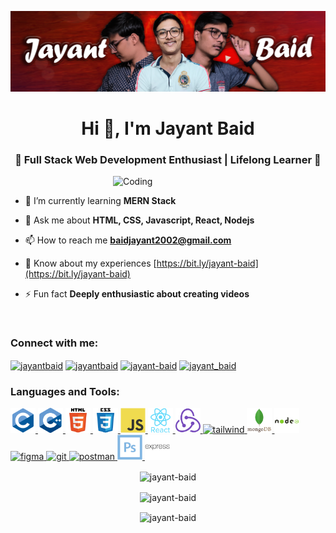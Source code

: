[![MasterHead](https://github.com/jayant-baid/jayant-baid/blob/main/yt%20banner.png)](https://github.com/jayant-baid)

<h1 align="center">Hi 👋, I'm Jayant Baid</h1>
<h3 align="center">🚀 Full Stack Web Development Enthusiast | Lifelong Learner 🌱</h3>

<img align="right" alt="Coding" width="340" src="https://i.pinimg.com/originals/e8/f4/53/e8f453469a3ec97ecd354df465d73913.gif">

<br>
  
- 🌱 I’m currently learning **MERN Stack**

- 💬 Ask me about **HTML, CSS, Javascript, React, Nodejs**

- 📫 How to reach me **baidjayant2002@gmail.com**

- 📄 Know about my experiences [https://bit.ly/jayant-baid](https://bit.ly/jayant-baid)

- ⚡ Fun fact **Deeply enthusiastic about creating videos**

<br>

<h3 align="left">Connect with me:</h3>
<p align="left">
<a href="https://linkedin.com/in/jayantbaid" target="blank"><img align="center" src="https://raw.githubusercontent.com/rahuldkjain/github-profile-readme-generator/master/src/images/icons/Social/linked-in-alt.svg" alt="jayantbaid" height="30" width="40" /></a>
<a href="https://www.youtube.com/@jayantbaid" target="blank"><img align="center" src="https://raw.githubusercontent.com/rahuldkjain/github-profile-readme-generator/master/src/images/icons/Social/youtube.svg" alt="jayantbaid" height="30" width="40" /></a>
<a href="https://www.leetcode.com/jayant-baid" target="blank"><img align="center" src="https://raw.githubusercontent.com/rahuldkjain/github-profile-readme-generator/master/src/images/icons/Social/leet-code.svg" alt="jayant-baid" height="30" width="40" /></a>
<a href="https://auth.geeksforgeeks.org/user/jayant_baid" target="blank"><img align="center" src="https://raw.githubusercontent.com/rahuldkjain/github-profile-readme-generator/master/src/images/icons/Social/geeks-for-geeks.svg" alt="jayant_baid" height="30" width="40" /></a>
</p>

<h3 align="left">Languages and Tools:</h3>
<p align="left"><a href="https://www.cprogramming.com/" target="_blank" rel="noreferrer"> <img src="https://raw.githubusercontent.com/devicons/devicon/master/icons/c/c-original.svg" alt="c" width="40" height="40"/> </a> <a href="https://www.w3schools.com/cpp/" target="_blank" rel="noreferrer"> <img src="https://raw.githubusercontent.com/devicons/devicon/master/icons/cplusplus/cplusplus-original.svg" alt="cplusplus" width="40" height="40"/> </a> <a href="https://www.w3.org/html/" target="_blank" rel="noreferrer"> <img src="https://raw.githubusercontent.com/devicons/devicon/master/icons/html5/html5-original-wordmark.svg" alt="html5" width="40" height="40"/> </a>  <a href="https://www.w3schools.com/css/" target="_blank" rel="noreferrer"> <img src="https://raw.githubusercontent.com/devicons/devicon/master/icons/css3/css3-original-wordmark.svg" alt="css3" width="40" height="40"/> </a>  <a href="https://developer.mozilla.org/en-US/docs/Web/JavaScript" target="_blank" rel="noreferrer"> <img src="https://raw.githubusercontent.com/devicons/devicon/master/icons/javascript/javascript-original.svg" alt="javascript" width="40" height="40"/> </a> <a href="https://reactjs.org/" target="_blank" rel="noreferrer"> <img src="https://raw.githubusercontent.com/devicons/devicon/master/icons/react/react-original-wordmark.svg" alt="react" width="40" height="40"/> </a> <a href="https://redux.js.org" target="_blank" rel="noreferrer"> <img src="https://raw.githubusercontent.com/devicons/devicon/master/icons/redux/redux-original.svg" alt="redux" width="40" height="40"/> </a> <a href="https://tailwindcss.com/" target="_blank" rel="noreferrer"> <img src="https://www.vectorlogo.zone/logos/tailwindcss/tailwindcss-icon.svg" alt="tailwind" width="40" height="40"/> </a> <a href="https://www.mongodb.com/" target="_blank" rel="noreferrer"> <img src="https://raw.githubusercontent.com/devicons/devicon/master/icons/mongodb/mongodb-original-wordmark.svg" alt="mongodb" width="40" height="40"/> </a> <a href="https://nodejs.org" target="_blank" rel="noreferrer"> <img src="https://raw.githubusercontent.com/devicons/devicon/master/icons/nodejs/nodejs-original-wordmark.svg" alt="nodejs" width="40" height="40"/> </a> <a href="https://www.figma.com/" target="_blank" rel="noreferrer"> <img src="https://www.vectorlogo.zone/logos/figma/figma-icon.svg" alt="figma" width="40" height="40"/> </a> <a href="https://git-scm.com/" target="_blank" rel="noreferrer"> <img src="https://www.vectorlogo.zone/logos/git-scm/git-scm-icon.svg" alt="git" width="40" height="40"/> </a>  <a href="https://postman.com" target="_blank" rel="noreferrer"> <img src="https://www.vectorlogo.zone/logos/getpostman/getpostman-icon.svg" alt="postman" width="40" height="40"/> </a> <a href="https://www.photoshop.com/en" target="_blank" rel="noreferrer"> <img src="https://raw.githubusercontent.com/devicons/devicon/master/icons/photoshop/photoshop-line.svg" alt="photoshop" width="40" height="40"/> </a> <a href="https://expressjs.com" target="_blank" rel="noreferrer"> <img src="https://raw.githubusercontent.com/devicons/devicon/master/icons/express/express-original-wordmark.svg" alt="express" width="40" height="40"/> </a> </p>

<p align="center"><img align="center" src="https://github-readme-stats.vercel.app/api/top-langs?username=jayant-baid&show_icons=true&theme=dracula&locale=en&layout=compact" alt="jayant-baid" /></p>

<p align="center" ><img align="center" src="https://github-readme-stats.vercel.app/api?username=jayant-baid&show_icons=true&theme=dracula&locale=en" alt="jayant-baid" /></p>

<p align="center" ><img align="center" src="https://github-readme-streak-stats.herokuapp.com/?user=jayant-baid&theme=dracula" alt="jayant-baid" /></p>
